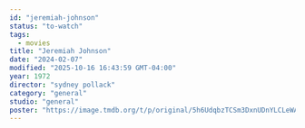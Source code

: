 ```yaml
---
id: "jeremiah-johnson"
status: "to-watch"
tags:
  - movies
title: "Jeremiah Johnson"
date: "2024-02-07"
modified: "2025-10-16 16:43:59 GMT-04:00"
year: 1972
director: "sydney pollack"
category: "general"
studio: "general"
poster: "https://image.tmdb.org/t/p/original/5h6UdqbzTCSm3DxnUDnYLCLeWAb.jpg"
---
```

